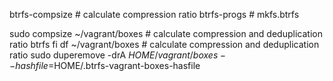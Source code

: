 btrfs-compsize # calculate compression ratio
btrfs-progs # mkfs.btrfs

sudo compsize ~/vagrant/boxes # calculate compression and deduplication ratio
btrfs fi df ~/vagrant/boxes # calculate compression and deduplication ratio
sudo duperemove -drA $HOME/vagrant/boxes --hashfile=$HOME/.btrfs-vagrant-boxes-hasfile
